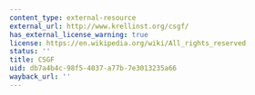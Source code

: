 ```yaml
---
content_type: external-resource
external_url: http://www.krellinst.org/csgf/
has_external_license_warning: true
license: https://en.wikipedia.org/wiki/All_rights_reserved
status: ''
title: CSGF
uid: db7a4b4c-98f5-4037-a77b-7e3013235a66
wayback_url: ''
---
```

